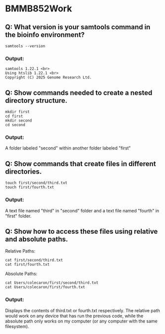 # BMMB852Work

## Q: What version is your samtools command in the bioinfo environment?

``` samtools --version ```

### Output:
```
samtools 1.22.1 <br>
Using htslib 1.22.1 <br>
Copyright (C) 2025 Genome Research Ltd.
```
## Q: Show commands needed to create a nested directory structure.

```
mkdir first
cd first
mkdir second
cd second
```


### Output: 
A folder labeled "second" within another folder labeled "first"

## Q: Show commands that create files in different directories.
```
touch first/second/third.txt
touch first/fourth.txt
```
### Output: 
A text file named "third" in "second" folder and a text file named "fourth" in "first" folder.

## Q: Show how to access these files using relative and absolute paths.

Relative Paths:
```
cat first/second/third.txt
cat first/fourth.txt
```
Absolute Paths:
```
cat Users/colecaron/first/second/third.txt
cat Users/colecaron/first/fourth.txt
```

### Output: 
Displays the contents of third.txt or fourth.txt respectively. The relative path would work on any device that has run the previous code, while the absolute path only works on my computer (or any computer with the same filesystem).

